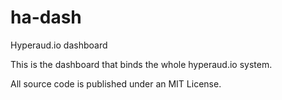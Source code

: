 ha-dash
=======

Hyperaud.io dashboard

This is the dashboard that binds the whole hyperaud.io system.

All source code is published under an MIT License. 



